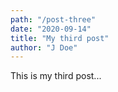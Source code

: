 ```yaml
---
path: "/post-three"
date: "2020-09-14"
title: "My third post"
author: "J Doe"
---
```


This is my third post...